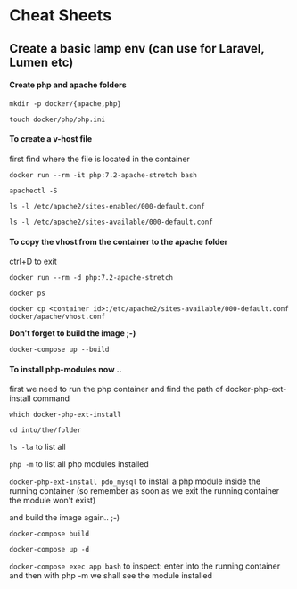 # Cheat Sheets

## Create a basic lamp env (can use for Laravel, Lumen etc)


#### Create php and apache folders

`mkdir -p docker/{apache,php}`

`touch docker/php/php.ini`

#### To create a v-host file

first find where the file is located in the container

`docker run --rm -it php:7.2-apache-stretch bash`

`apachectl -S`

`ls -l /etc/apache2/sites-enabled/000-default.conf`

`ls -l /etc/apache2/sites-available/000-default.conf`


#### To copy the vhost from the container to the apache folder

ctrl+D to exit

`docker run --rm -d php:7.2-apache-stretch`

`docker ps`

`docker cp <container id>:/etc/apache2/sites-available/000-default.conf docker/apache/vhost.conf`

**Don't forget to build the image ;-)**

`docker-compose up --build`


#### To install php-modules now ..

first we need to run the php container and find the path of docker-php-ext-install command

`which docker-php-ext-install`

`cd into/the/folder `

`ls -la`  to list all

`php -m`  to list all php modules installed

`docker-php-ext-install pdo_mysql`   to install a php module inside the running container (so remember as soon as we exit the running container the module won't exist)

and build the image again.. ;-)

`docker-compose build`

`docker-compose up -d`

`docker-compose exec app bash`  to inspect: enter into the running container and then with php -m we shall see the module installed
